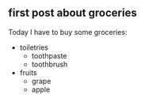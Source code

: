 ## first post about groceries 

Today I have to buy some groceries:
* toiletries 
  * toothpaste 
  * toothbrush 
* fruits 
  * grape
  * apple

